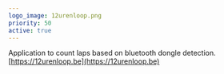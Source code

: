 ```yaml
---
logo_image: 12urenloop.png
priority: 50
active: true
---
```


Application to count laps based on bluetooth dongle detection. [https://12urenloop.be](https://12urenloop.be)
